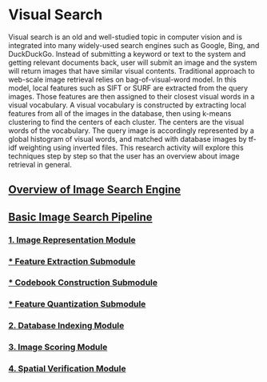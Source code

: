 # Visual Search

Visual search is an old and well-studied topic in computer vision and is integrated into many widely-used search engines such as Google, Bing, and DuckDuckGo. Instead of submitting a keyword or text to the system and getting relevant documents back, user will submit an image and the system will return images that have similar visual contents. 
Traditional approach to web-scale image retrieval relies on bag-of-visual-word model. In this model, local features such as SIFT or SURF are extracted from the query images. Those features are then assigned to their closest visual words in a visual vocabulary. A visual vocabulary is constructed by extracting local features from all of the images in the database, then using k-means clustering to find the centers of each cluster. The centers are the visual words of the vocabulary. The query image is accordingly represented by a global histogram of visual words, and matched with database images by tf-idf weighting using inverted files. This research activity will explore this techniques step by step so that the user has an overview about image retrieval in general.

## [Overview of Image Search Engine](cbir_intro.md)
## [Basic Image Search Pipeline](basic_cbir_pipeline.md)
### [1. Image Representation Module](image_representation.md)
### [* Feature Extraction Submodule](feature_extraction.md)
### [* Codebook Construction Submodule](codebook_construction.md)
### [* Feature Quantization Submodule](feature_quantization.md)
### [2. Database Indexing Module](database_index.md)
### [3. Image Scoring Module](image_socring.md)
### [4. Spatial Verification Module](spatial_verification.md)



